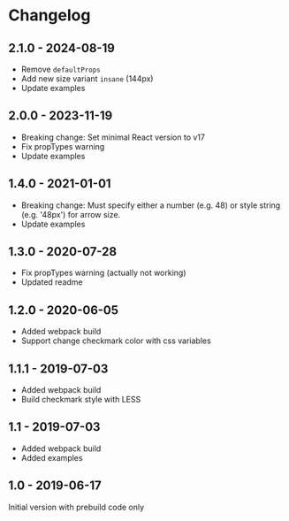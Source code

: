 # Changelog

## 2.1.0 - 2024-08-19

- Remove `defaultProps`
- Add new size variant `insane` (144px)
- Update examples

## 2.0.0 - 2023-11-19

- Breaking change: Set minimal React version to v17
- Fix propTypes warning
- Update examples

## 1.4.0 - 2021-01-01

- Breaking change: Must specify either a number (e.g. 48) or style string (e.g. '48px') for arrow size.
- Update examples

## 1.3.0 - 2020-07-28

- Fix propTypes warning (actually not working)
- Updated readme

## 1.2.0 - 2020-06-05

- Added webpack build
- Support change checkmark color with css variables

## 1.1.1 - 2019-07-03

- Added webpack build
- Build checkmark style with LESS

## 1.1 - 2019-07-03

- Added webpack build
- Added examples

## 1.0 - 2019-06-17

Initial version with prebuild code only
